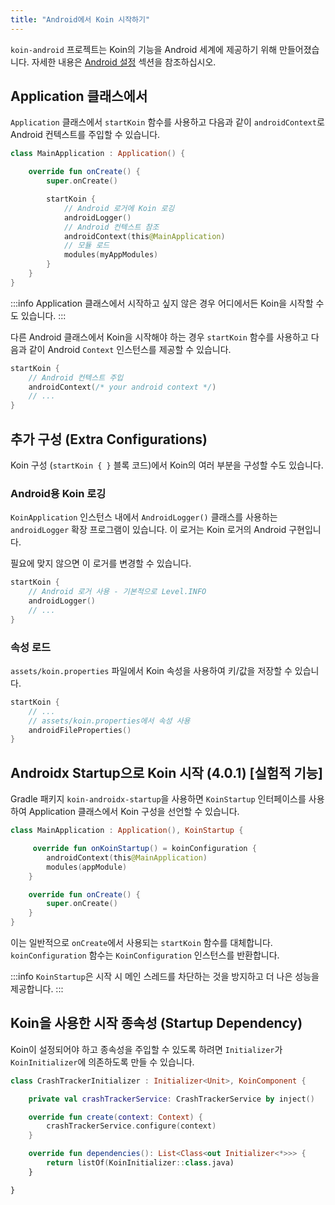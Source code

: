 ```yaml
---
title: "Android에서 Koin 시작하기"
---
```

`koin-android` 프로젝트는 Koin의 기능을 Android 세계에 제공하기 위해 만들어졌습니다. 자세한 내용은 [Android 설정](/setup/koin.md) 섹션을 참조하십시오.

## Application 클래스에서

`Application` 클래스에서 `startKoin` 함수를 사용하고 다음과 같이 `androidContext`로 Android 컨텍스트를 주입할 수 있습니다.

```kotlin
class MainApplication : Application() {

    override fun onCreate() {
        super.onCreate()

        startKoin {
            // Android 로거에 Koin 로깅
            androidLogger()
            // Android 컨텍스트 참조
            androidContext(this@MainApplication)
            // 모듈 로드
            modules(myAppModules)
        }
    }
}
```

:::info
Application 클래스에서 시작하고 싶지 않은 경우 어디에서든 Koin을 시작할 수도 있습니다.
:::

다른 Android 클래스에서 Koin을 시작해야 하는 경우 `startKoin` 함수를 사용하고 다음과 같이 Android `Context` 인스턴스를 제공할 수 있습니다.

```kotlin
startKoin {
    // Android 컨텍스트 주입
    androidContext(/* your android context */)
    // ...
}
```

## 추가 구성 (Extra Configurations)

Koin 구성 (`startKoin { }` 블록 코드)에서 Koin의 여러 부분을 구성할 수도 있습니다.

### Android용 Koin 로깅

`KoinApplication` 인스턴스 내에서 `AndroidLogger()` 클래스를 사용하는 `androidLogger` 확장 프로그램이 있습니다. 이 로거는 Koin 로거의 Android 구현입니다.

필요에 맞지 않으면 이 로거를 변경할 수 있습니다.

```kotlin
startKoin {
    // Android 로거 사용 - 기본적으로 Level.INFO
    androidLogger()
    // ...
}
```

### 속성 로드

`assets/koin.properties` 파일에서 Koin 속성을 사용하여 키/값을 저장할 수 있습니다.

```kotlin
startKoin {
    // ...
    // assets/koin.properties에서 속성 사용
    androidFileProperties()   
}
```

## Androidx Startup으로 Koin 시작 (4.0.1) [실험적 기능]

Gradle 패키지 `koin-androidx-startup`을 사용하면 `KoinStartup` 인터페이스를 사용하여 Application 클래스에서 Koin 구성을 선언할 수 있습니다.

```kotlin
class MainApplication : Application(), KoinStartup {

     override fun onKoinStartup() = koinConfiguration {
        androidContext(this@MainApplication)
        modules(appModule)
    }

    override fun onCreate() {
        super.onCreate()
    }
}
```

이는 일반적으로 `onCreate`에서 사용되는 `startKoin` 함수를 대체합니다. `koinConfiguration` 함수는 `KoinConfiguration` 인스턴스를 반환합니다.

:::info
`KoinStartup`은 시작 시 메인 스레드를 차단하는 것을 방지하고 더 나은 성능을 제공합니다.
:::

## Koin을 사용한 시작 종속성 (Startup Dependency)

Koin이 설정되어야 하고 종속성을 주입할 수 있도록 하려면 `Initializer`가 `KoinInitializer`에 의존하도록 만들 수 있습니다.

```kotlin
class CrashTrackerInitializer : Initializer<Unit>, KoinComponent {

    private val crashTrackerService: CrashTrackerService by inject()

    override fun create(context: Context) {
        crashTrackerService.configure(context)
    }

    override fun dependencies(): List<Class<out Initializer<*>>> {
        return listOf(KoinInitializer::class.java)
    }

}
```